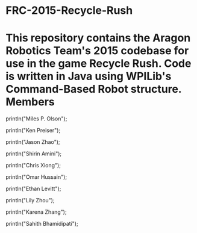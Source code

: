FRC-2015-Recycle-Rush
=====================
This repository contains the Aragon Robotics Team's 2015 codebase for use in the game Recycle Rush. Code is written in Java using WPILib's Command-Based Robot structure.
Members
=====================

println("Miles P. Olson");

println("Ken Preiser");

println("Jason Zhao");

println("Shirin Amini");

println("Chris Xiong");

println("Omar Hussain");

println("Ethan Levitt");

println("Lily Zhou");

println("Karena Zhang");

println("Sahith Bhamidipati");
